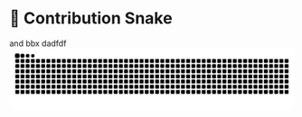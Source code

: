 # 🐍 Contribution Snake
and bbx
dadfdf
![Snake animation](https://raw.githubusercontent.com/Kartikmhatre/Kartikmhatre/output/snake.svg)
